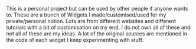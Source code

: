 This is a personal project but can be used by other people if anyone wants to. 
These are a bunch of Widgets I made/customised/used for my private/personal notion. 
Lots are from different websites and different tutorials with a bit of customisation on my end, I do not own all of these and not all of these are my ideas. 
A lot of the original sources are mentioned in the code of each widget
I keep experimenting with stuff.

